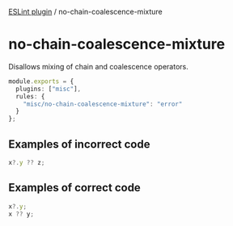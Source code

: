 [ESLint plugin](https://ilyub.github.io/eslint-plugin-misc/) / no-chain-coalescence-mixture

# no-chain-coalescence-mixture

Disallows mixing of chain and coalescence operators.

```ts
module.exports = {
  plugins: ["misc"],
  rules: {
    "misc/no-chain-coalescence-mixture": "error"
  }
};
```

## Examples of incorrect code

```ts
x?.y ?? z;
```

## Examples of correct code

```ts
x?.y;
x ?? y;
```